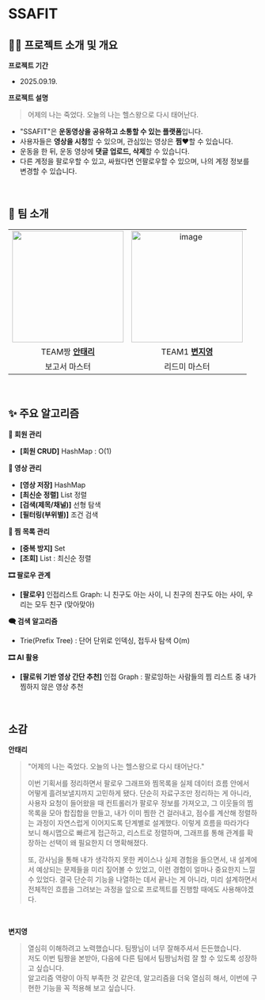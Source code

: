 # SSAFIT


## 🤸‍♂️ 프로젝트 소개 및 개요

**프로젝트 기간**
- 2025.09.19.
  
**프로젝트 설명**
> 어제의 나는 죽었다. 오늘의 나는 헬스왕으로 다시 태어난다.
- "SSAFIT"은 **운동영상을 공유하고 소통할 수 있는 플랫폼**입니다.
- 사용자들은 **영상을 시청**할 수 있으며, 관심있는 영상은 **찜❤️**할 수 있습니다.
- 운동을 한 뒤, 운동 영상에 **댓글 업로드, 삭제**할 수 있습니다.
- 다른 계정을 팔로우할 수 있고, 싸웠다면 언팔로우할 수 있으며, 나의 계정 정보를 변경할 수 있습니다.
<br>

## 👥 팀 소개
<table>
  <tr>
    <td align="center">
      <img width="225" height="225" src="https://github.com/user-attachments/assets/8a71102d-8cc7-444a-9f41-64c2a2bcacfe"/>
    </td>
    <td align="center">
      <img width="225" height="225" alt="image" src="https://github.com/user-attachments/assets/9390d29e-e747-41dc-9c20-1b1b601a2176" />
    </td>
  </tr>
  <tr>
    <td align="center">
      TEAM짱 <a href="https://github.com/T3rryAhn"><strong>안태리</strong></a>
    </td>
    <td align="center">
      TEAM1 <a href="https://github.com/zzero23"><strong>변지영</strong></a>
    </td>
  </tr>
  <tr>
    <td align="center">
      보고서 마스터
    </td>
    <td align="center">
       리드미 마스터
    </td>
  </tr>
</table>

<br>

## ✨ 주요 알고리즘
**🔐 회원 관리**
- **[회원 CRUD]** HashMap : O(1)<br>

**👤 영상 관리**
- **[영상 저장]** HashMap
- **[최신순 정렬]** List 정렬
- **[검색(제목/채널)]** 선형 탐색
- **[필터링(부위별)]** 조건 검색<br>

**🔎 찜 목록 관리**
- **[중복 방지]** Set
- **[조회]** List : 최신순 정렬<br>

**🎞️ 팔로우 관계**
- **[팔로우]** 인접리스트 Graph: 니 친구도 아는 사이, 니 친구의 친구도 아는 사이, 우리는 모두 친구 (맞아맞아) <br>

**🗨️ 검색 알고리즘**
- Trie(Prefix Tree) : 단어 단위로 인덱싱, 접두사 탐색 O(m) <br>

**🎞️ AI 활용**
- **[팔로워 기반 영상 간단 추천]** 인접 Graph : 팔로잉하는 사람들의 찜 리스트 중 내가 찜하지 않은 영상 추천
<br>

## 소감
**안태리**
> "어제의 나는 죽었다. 오늘의 나는 헬스왕으로 다시 태어난다."
> 
> 이번 기획서를 정리하면서 팔로우 그래프와 찜목록을 실제 데이터 흐름 안에서 어떻게 흘려보낼지까지 고민하게 됐다. 단순히 자료구조만 정리하는 게 아니라, 사용자 요청이 들어왔을 때 컨트롤러가 팔로우 정보를 가져오고, 그 이웃들의 찜목록을 모아 합집합을 만들고, 내가 이미 찜한 건 걸러내고, 점수를 계산해 정렬하는 과정이 자연스럽게 이어지도록 단계별로 설계했다. 이렇게 흐름을 따라가다 보니 해시맵으로 빠르게 접근하고, 리스트로 정렬하며, 그래프를 통해 관계를 확장하는 선택이 왜 필요한지 더 명확해졌다.
>
>  또, 강사님을 통해 내가 생각하지 못한 케이스나 실제 경험을 들으면서, 내 설계에서 예상되는 문제들을 미리 짚어볼 수 있었고, 이런 경험이 얼마나 중요한지 느낄 수 있었다.
> 결국 단순히 기능을 나열하는 데서 끝나는 게 아니라, 미리 설계하면서 전체적인 흐름을 그려보는 과정을 앞으로 프로젝트를 진행할 때에도 사용해야겠다.

<br>

**변지영**
> 열심히 이해하려고 노력했습니다. 팀짱님이 너무 잘해주셔서 든든했습니다. <br>
> 저도 이번 팀짱을 본받아, 다음에 다른 팀에서 팀짱님처럼 잘 할 수 있도록 성장하고 싶습니다. <br>
> 알고리즘 역량이 아직 부족한 것 같은데, 알고리즘을 더욱 열심히 해서, 이번에 구현한 기능을 꼭 적용해 보고 싶습니다.
